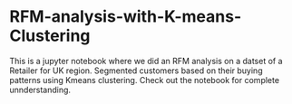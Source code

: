 # RFM-analysis-with-K-means-Clustering

This is a jupyter notebook where we did an RFM analysis on a datset of a Retailer for UK region. Segmented customers based on their buying patterns using Kmeans clustering. 
Check out the notebook for complete unnderstanding.
